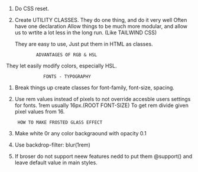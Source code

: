  1. Do CSS reset.
 2. Create UTILITY CLASSES.
    They do one thing, and do it very well
    Often have one declaration
    Allow things to be much more modular, and allow us to wrtite a lot less in the long run. (Like TAILWIND CSS)

    They are easy to use, Just put them in HTML as classes. 

                ADVANTAGES OF RGB & HSL

They let easily modify colors, especially HSL.

                  FONTS - TYPOGRAPHY

1. Break things up
   create classes for font-family, font-size, spacing.

 2. Use rem values instead of pixels to not override accesble users settings for fonts. 1rem usually 16px.(ROOT FONT-SIZE) To get rem divide given pixel values from 16.                    

         HOW TO MAKE FROSTED GLASS EFFECT

1. Make white 0r any color  backgraound with opacity 0.1
2. Use backdrop-filter: blur(1rem)
3. If broser do not support neew features nedd to put them @support() and leave default value in main styles.